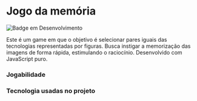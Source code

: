 # Jogo da memória
![Badge em Desenvolvimento](http://img.shields.io/static/v1?label=STATUS&message=EM%20DESENVOLVIMENTO&color=GREEN&style=for-the-badge)

Este é um game em que o objetivo é selecionar pares iguais das tecnologias representadas por figuras.
Busca instigar a memorização das imagens de forma rápida, estimulando o raciocínio. Desenvolvido com JavaScript puro.

### Jogabilidade

### Tecnologia usadas no projeto

